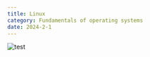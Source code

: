 ```yaml
---
title: Linux
category: Fundamentals of operating systems
date: 2024-2-1
---
```


![test](../../../src/assets/img/2024-01-20173033.png)